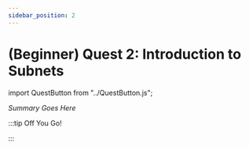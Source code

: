 ```yaml
---
sidebar_position: 2
---
```


# (Beginner) Quest 2: Introduction to Subnets
import QuestButton from "../QuestButton.js";

_Summary Goes Here_

:::tip Off You Go!

<QuestButton text="Quest" />

:::

